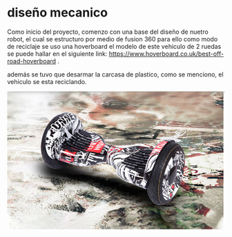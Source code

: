 # diseño mecanico

Como inicio del proyecto, comenzo con una base del diseño de nuetro robot, el cual se estructuro por medio de fusion 360
para ello  como modo de reciclaje se uso una hoverboard el modelo de este vehiculo de 2 ruedas se puede hallar en el siguiente link: https://www.hoverboard.co.uk/best-off-road-hoverboard .

además se tuvo  que desarmar la carcasa de plastico, como se menciono, el vehiculo se esta reciclando.



<p align="center">
  <img src= https://github.com/Kivin2/Robotica_2_Soto_Bot/blob/Chuquimia-Kevin/hoverboard.png?raw=true />
</p>

